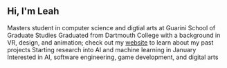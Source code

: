 ## Hi, I'm Leah 

Masters student in computer science and digtial arts at Guarini School of Graduate Studies
Graduated from Dartmouth College with a background in VR, design, and animation; check out my [website](https://llbranstetter.wixsite.com/leah-branstetter-por) to learn about my past projects
Starting research into AI and machine learning in January
Interested in AI, software engineering, game development, and digital arts

<!--- [Leah's GitHub stats](https://github-readme-stats.vercel.app/api?username=llbranstetter&show_icons=true&theme=merko)--->

